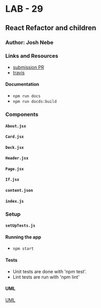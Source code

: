 # LAB - 29

## React Refactor and children

### Author: Josh Nebe




### Links and Resources
* [submission PR](https://github.com/yosh-401-advanced-javascript/401-lab-29/pull/1)
* [travis](https://travis-ci.com/yosh-401-advanced-javascript/401-lab-29/builds/128102023)

#### Documentation
* `npm run docs`
* `npm run docds:build`

### Components
#### `About.jsx`
#### `Card.jsx`
#### `Deck.jsx`
#### `Header.jsx`
#### `Page.jsx`
#### `If.jsx`
#### `content.json`
#### `index.js`



### Setup
#### `setUpTests.js`



#### Running the app
* `npm start`

  
#### Tests
* Unit tests are done with 'npm test'.
* Lint tests are run with 'npm lint'

#### UML
[UML](assets/uml.png)

